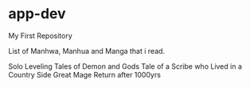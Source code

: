 # app-dev
My First Repository

List of Manhwa, Manhua and Manga that i read.

Solo Leveling
Tales of Demon and Gods
Tale of a Scribe who Lived in a Country Side
Great Mage Return after 1000yrs
